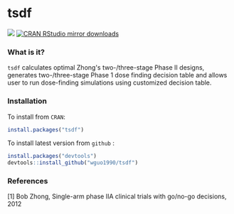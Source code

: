 tsdf
===

[![](http://www.r-pkg.org/badges/version/tsdf)](https://cran.r-project.org/package=tsdf)
[![CRAN RStudio mirror downloads](http://cranlogs.r-pkg.org/badges/tsdf)](https://cran.r-project.org/package=tsdf)

### What is it?
`tsdf` calculates optimal Zhong's two-/three-stage Phase II designs, generates two-/three-stage Phase 1 dose finding decision table and allows user to run dose-finding simulations using customized decision table.
### Installation
To install from `CRAN`:
```r
install.packages("tsdf")
```
To install latest version from `github` :
```r
install.packages("devtools")
devtools::install_github("wguo1990/tsdf")
```
### References
[1] Bob Zhong, Single-arm phase IIA clinical trials with go/no-go decisions, 2012

